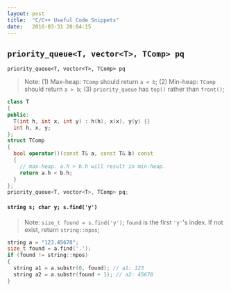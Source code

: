 ```yaml
---
layout: post
title:  "C/C++ Useful Code Snippets"
date:   2016-03-31 20:04:15
---
```


## `priority_queue<T, vector<T>, TComp> pq`
`priority_queue<T, vector<T>, TComp> pq`
> Note:
> (1) Max-heap: `TComp` should return `a < b`;
> (2) Min-heap: `TComp` should return `a > b`;
> (3) `priority_queue` has `top()` rather than `front()`;
```cpp
class T
{
public:
  T(int h, int x, int y) : h(h), x(x), y(y) {}
  int h, x, y;
};
struct TComp
{
  bool operator()(const T& a, const T& b) const
  {
    // max-heap. a.h > b.h will result in min-heap.
    return a.h < b.h; 
  }
};
priority_queue<T, vector<T>, TComp> pq;
```

#### `string s; char y; s.find('y')`
> Note: `size_t found = s.find('y')`; `found` is the first `'y'`'s index. If not exist, return `string::npos`;
```cpp
string a = "123.45678";
size_t found = a.find('.');
if (found != string::npos)
{
  string a1 = a.substr(0, found); // a1: 123
  string a2 = a.substr(found + 1); // a2: 45678
}
```
